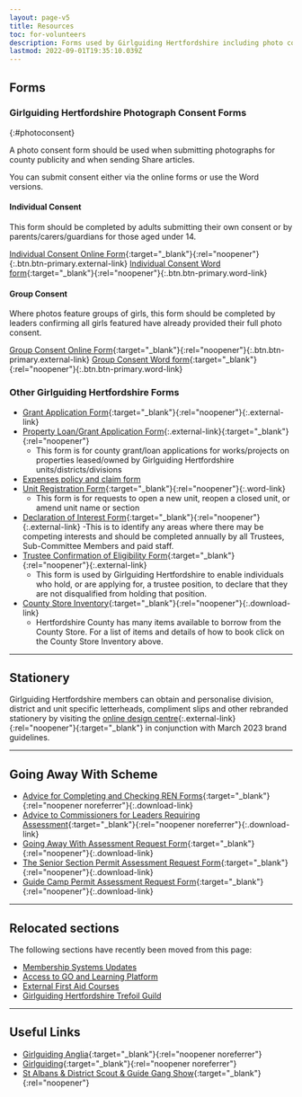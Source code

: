 ```yaml
---
layout: page-v5
title: Resources
toc: for-volunteers
description: Forms used by Girlguiding Hertfordshire including photo consent
lastmod: 2022-09-01T19:35:10.039Z
---
```

## Forms

### Girlguiding Hertfordshire Photograph Consent Forms
{:#photoconsent}

A photo consent form should be used when submitting photographs for county publicity and when sending Share articles.  

You can submit consent either via the online forms or use the Word versions.

#### Individual Consent

This form should be completed by adults submitting their own consent or by parents/carers/guardians for those aged under 14.

[<span class="sr-only">Individual Consent </span>Online Form](https://forms.office.com/Pages/ResponsePage.aspx?id=3yob_CzTykeMNWNnWM6OwZf5T0i4octErRCYrHkhHVhUNEtGRkdCNTAzSDlJV1ZJNTZLUU9ES1EwQy4u){:target="_blank"}{:rel="noopener"}{:.btn.btn-primary.external-link} [<span class="sr-only">Individual Consent </span>Word form](/assets/docs/2023/individual-photo-permission-form.docx){:target="_blank"}{:rel="noopener"}{:.btn.btn-primary.word-link}

#### Group Consent

Where photos feature groups of girls, this form should be completed by leaders confirming all girls featured have already provided their full photo consent.

[<span class="sr-only">Group Consent </span>Online Form](https://forms.office.com/Pages/ResponsePage.aspx?id=3yob_CzTykeMNWNnWM6OwZf5T0i4octErRCYrHkhHVhUQU5SMVhVSURFVko3UjlFQ1ZSV0dQQUFRRy4u){:target="_blank"}{:rel="noopener"}{:.btn.btn-primary.external-link} [<span class="sr-only">Group Consent </span>Word form](/assets/docs/2023/group-photo-permission-form.docx){:target="_blank"}{:rel="noopener"}{:.btn.btn-primary.word-link}

### Other Girlguiding Hertfordshire Forms

- [Grant Application Form](https://forms.office.com/Pages/ResponsePage.aspx?id=3yob_CzTykeMNWNnWM6OwRrqs7bdo19CnIwI_9Lov51UMEs3SDFBNk1XVUE1NERQTEVQT0lES1VVVy4u){:target="_blank"}{:rel="noopener"}{:.external-link}
- [Property Loan/Grant Application Form](https://forms.office.com/Pages/ResponsePage.aspx?id=3yob_CzTykeMNWNnWM6OwYCE4GYtXJ9Ogtjv7oAM_iJUNElSTjJIRFA3SE1KSFJVVzUwUElMRlRHTy4u){:.external-link}{:target="_blank"}{:rel="noopener"}
  - This form is for county grant/loan applications for works/projects on properties leased/owned by Girlguiding Hertfordshire units/districts/divisions
- [Expenses policy and claim form](/about-us/resources/expenses/)
- [Unit Registration Form](/assets/docs/2023/unit-registration-form-march-2023-1.docx){:target="_blank"}{:rel="noopener"}{:.word-link}
  - This form is for requests to open a new unit, reopen a closed unit, or amend unit name or section
- [Declaration of Interest Form](https://forms.office.com/Pages/ResponsePage.aspx?id=3yob_CzTykeMNWNnWM6OwYCE4GYtXJ9Ogtjv7oAM_iJUM0xHWVBTV1A0WkIzMzRDRzQ5VjNISUgxRy4u){:target="_blank"}{:rel="noopener"}{:.external-link}
  -This is to identify any areas where there may be competing interests and should be completed annually by all Trustees, Sub-Committee Members and paid staff.
- [Trustee Confirmation of Eligibility Form](https://forms.office.com/Pages/ResponsePage.aspx?id=3yob_CzTykeMNWNnWM6OwYCE4GYtXJ9Ogtjv7oAM_iJUNzBCSEQyM0Y0NEs2WkpLN0M2M08yUkpZRS4u){:target="_blank"}{:rel="noopener"}{:.external-link}
  - This form is used by Girlguiding Hertfordshire to enable individuals who hold, or are applying for, a trustee position, to declare that they are not disqualified from holding that position.
- [County Store Inventory](/assets/docs/2023/cottered-county-store-inventory.pdf){:target="_blank"}{:rel="noopener"}{:.download-link}
  - Hertfordshire County has many items available to borrow from the County Store. For a list of items and details of how to book click on the County Store Inventory above.

___

## Stationery

Girlguiding Hertfordshire members can obtain and personalise division, district and unit specific letterheads, compliment slips and other rebranded stationery by visiting the [online design centre](https://girlguiding.rightmarket.com/){:.external-link}{:rel="noopener"}{:target="_blank"} in conjunction with March 2023 brand guidelines.

___

## Going Away With Scheme

- [Advice for Completing and Checking REN Forms](/wp-content/uploads/2016/03/AdviceforCompletingandCheckingRENForms.pdf){:target="_blank"}{:rel="noopener noreferrer"}{:.download-link}
- [Advice to Commissioners for Leaders Requiring Assessment](/wp-content/uploads/2016/03/CommissionersAdvicetoLeaders.pdf){:target="_blank"}{:rel="noopener noreferrer"}{:.download-link}
- [Going Away With Assessment Request Form](/wp-content/uploads/2016/03/Going-Away-With-Assessment-Request-Form.pdf){:target="_blank"}{:rel="noopener"}{:.download-link}
- [The Senior Section Permit Assessment Request Form](/wp-content/uploads/2017/05/The-Senior-Section-Permit-Assessment-Request-Form.pdf){:target="_blank"}{:rel="noopener"}{:.download-link}
- [Guide Camp Permit Assessment Request Form](/wp-content/uploads/2017/05/Guide-Camp-Permit-Assessment-Request-Form.pdf){:target="_blank"}{:rel="noopener"}{:.download-link}

___

## Relocated sections

The following sections have recently been moved from this page:

- [Membership Systems Updates](/membership-system-updates/)
- [Access to GO and Learning Platform](/go/)
- [External First Aid Courses](/news/external-first-aid-courses/)
- [Girlguiding Hertfordshire Trefoil Guild](/what-we-do/trefoil/)

___

## Useful Links

- [Girlguiding Anglia](https://www.girlguiding-anglia.org.uk/){:target="_blank"}{:rel="noopener noreferrer"}
- [Girlguiding](https://www.girlguiding.org.uk/){:target="_blank"}{:rel="noopener noreferrer"}
- [St Albans &amp; District Scout &amp; Guide Gang Show](https://www.stalbansgangshow.com){:target="_blank"}{:rel="noopener"}
